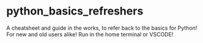# python_basics_refreshers

A cheatsheet and guide in the works, to refer back to the basics for Python! For new and old users alike! Run in the home terminal or VSCODE!